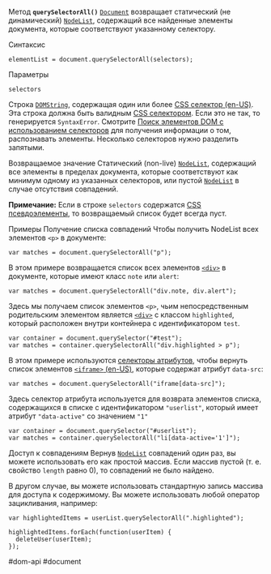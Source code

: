 Метод **`querySelectorAll()`** [`Document`](https://developer.mozilla.org/ru/docs/Web/API/Document) возвращает статический (не динамический) [`NodeList`](https://developer.mozilla.org/ru/docs/Web/API/NodeList), содержащий все найденные элементы документа, которые соответствуют указанному селектору.

Синтаксис
```
elementList = document.querySelectorAll(selectors);
```

Параметры
```
selectors
```
Строка [`DOMString`](https://developer.mozilla.org/ru/docs/conflicting/Web/JavaScript/Reference/Global_Objects/String_6fa58bba0570d663099f0ae7ae8883ab), содержащая один или более [CSS селектор (en-US)](https://developer.mozilla.org/en-US/docs/Learn/CSS/Building_blocks/Selectors "Currently only available in English (US)"). Эта строка должна быть валидным [CSS селектором](https://developer.mozilla.org/ru/docs/Web/CSS/CSS_Selectors). Если это не так, то генерируется `SyntaxError`. Смотрите [Поиск элементов DOM с использованием селекторов](https://developer.mozilla.org/ru/docs/Web/API/Document_object_model/Locating_DOM_elements_using_selectors) для получения информации о том, распознавать элементы. Несколько селекторов нужно разделить запятыми.

Возвращаемое значение
Статический (non-live) [`NodeList`](https://developer.mozilla.org/ru/docs/Web/API/NodeList), содержащий все элементы в пределах документа, которые соответствуют как минимум одному из указанных селекторов, или пустой [`NodeList`](https://developer.mozilla.org/ru/docs/Web/API/NodeList) в случае отсутствия совпадений.

**Примечание:** Если в строке `selectors` содержатся [CSS псевдоэлементы](https://developer.mozilla.org/ru/docs/Web/CSS/Pseudo-elements), то возвращаемый список будет всегда пуст.

Примеры
Получение списка совпадений
Чтобы получить NodeList всех элементов `<p>` в документе:
```
var matches = document.querySelectorAll("p");
```

В этом примере возвращается список всех элементов [`<div>`](https://developer.mozilla.org/ru/docs/Web/HTML/Element/div) в документе, которые имеют класс `note` или `alert`:
```
var matches = document.querySelectorAll("div.note, div.alert");
```

Здесь мы получаем список элементов `<p>`, чьим непосредственным родительским элементом является [`<div>`](https://developer.mozilla.org/ru/docs/Web/HTML/Element/div) с классом `highlighted`, который расположен внутри контейнера с идентификатором `test`.
```
var container = document.querySelector("#test");
var matches = container.querySelectorAll("div.highlighted > p");
```

В этом примере используются [селекторы атрибутов](https://developer.mozilla.org/ru/docs/Web/CSS/Attribute_selectors), чтобы вернуть список элементов [`<iframe>` (en-US)](https://developer.mozilla.org/en-US/docs/Web/HTML/Element/iframe "Currently only available in English (US)"), которые содержат атрибут `data-src`:
```
var matches = document.querySelectorAll("iframe[data-src]");
```

Здесь селектор атрибута используется для возврата элементов списка, содержащихся в списке с идентификатором `"userlist"`, который имеет атрибут `"data-active"` со значением `"1"`
```
var container = document.querySelector("#userlist");
var matches = container.querySelectorAll("li[data-active='1']");
```

Доступ к совпадениям
Вернув [`NodeList`](https://developer.mozilla.org/ru/docs/Web/API/NodeList) совпадений один раз, вы можете использовать его как простой массив. Если массив пустой (т. е. свойство `length` равно 0), то совпадений не было найдено.

В другом случае, вы можете использовать стандартную запись массива для доступа к содержимому. Вы можете использовать любой оператор зацикливания, например:

```
var highlightedItems = userList.querySelectorAll(".highlighted");

highlightedItems.forEach(function(userItem) {
  deleteUser(userItem);
});
```

#dom-api
#document
